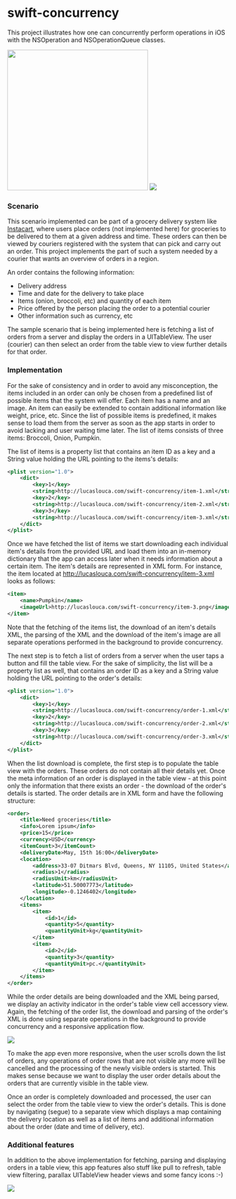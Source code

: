 # swift-concurrency
This project illustrates how one can concurrently perform operations in iOS with the NSOperation and NSOperationQueue classes.

<img src="https://cloud.githubusercontent.com/assets/10542894/8564351/4d3ccb62-254b-11e5-8e24-c337be3968e5.png" width=320>

<img src="https://cloud.githubusercontent.com/assets/10542894/8528424/3f967654-2413-11e5-9af0-ac9617434c43.gif">

### Scenario
This scenario implemented can be part of a grocery delivery system like <a href="https://www.instacart.com">Instacart</a>, where users place orders (not implemented here) for groceries to be delivered to them at a given address and time. These orders can then be viewed by couriers registered with the system that can pick and carry out an order. This project implements the part of such a system needed by a courier that wants an overview of orders in a region.

An order contains the following information:
 - Delivery address
 - Time and date for the delivery to take place
 - Items (onion, broccoli, etc) and quantity of each item
 - Price offered by the person placing the order to a potential courier
 - Other information such as currency, etc

The sample scenario that is being implemented here is fetching a list of orders from a server and display the orders in a UITableView. The user (courier) can then select an order from the table view to view further details for that order.

### Implementation
For the sake of consistency and in order to avoid any misconception, the items included in an order can only be chosen from a predefined list of possible items that the system will offer. Each item has a name and an image. An item can easily be extended to contain additional information like weight, price, etc. Since the list of possible items is predefined, it makes sense to load them from the server as soon as the app starts in order to avoid lacking and user waiting time later. The list of items consists of three items: Broccoli, Onion, Pumpkin.

The list of items is a property list that contains an item ID as a key and a String value holding the URL pointing to the items's details:
```xml
<plist version="1.0">
	<dict>
		<key>1</key>
		<string>http://lucaslouca.com/swift-concurrency/item-1.xml</string>
		<key>2</key>
		<string>http://lucaslouca.com/swift-concurrency/item-2.xml</string>
		<key>3</key>
		<string>http://lucaslouca.com/swift-concurrency/item-3.xml</string>
	</dict>
</plist>
```
Once we have fetched the list of items we start downloading each individual item's details from the provided  URL
and load them into an in-memory dictionary that the app can access later when it needs information 
about a certain item. The item's details are represented in XML form. For instance, the item located at
http://lucaslouca.com/swift-concurrency/item-3.xml looks as follows:
```xml
<item>
	<name>Pumpkin</name>
	<imageUrl>http://lucaslouca.com/swift-concurrency/item-3.png</imageUrl>
</item>
```
Note that the fetching of the items list, the download of an item's details XML, the parsing of the XML and the download of the item's image are all separate operations performed in the background to provide concurrency.

The next step is to fetch a list of orders from a server when the user taps a button and fill the table view. For the sake of simplicity, the list will be a property list as well, that contains an order ID as a key and a String value holding the URL pointing to the order's details:
```xml
<plist version="1.0">
	<dict>
		<key>1</key>
		<string>http://lucaslouca.com/swift-concurrency/order-1.xml</string>
		<key>2</key>
		<string>http://lucaslouca.com/swift-concurrency/order-2.xml</string>
		<key>3</key>
		<string>http://lucaslouca.com/swift-concurrency/order-3.xml</string>
	</dict>
</plist>
```
When the list download is complete, the first step is to populate the table view with the orders. These orders do not contain all their details yet. Once the meta information of an order is displayed in the table view  - at this point only the information that there exists an order - the download of the order's details is started. The order details are in XML form and have the following structure:
```xml
<order>
	<title>Need groceries</title>
	<info>Lorem ipsum</info>
	<price>15</price>
	<currency>USD</currency>
	<itemCount>3</itemCount>
	<deliveryDate>May, 15th 16:00</deliveryDate>
	<location>
		<address>33-07 Ditmars Blvd, Queens, NY 11105, United States</address>
		<radius>1</radius>
		<radiusUnit>km</radiusUnit>
		<latitude>51.50007773</latitude>
		<longitude>-0.1246402</longitude>
	</location>
	<items>
		<item>
			<id>1</id>
			<quantity>5</quantity>
			<quantityUnit>kg</quantityUnit>
		</item>
		<item>
			<id>2</id>
			<quantity>3</quantity>
			<quantityUnit>pc.</quantityUnit>
		</item>
	</items>
</order>
```
While the order details are being downloaded and the XML being parsed, we display an activity indicator in the order's table view cell accessory view. Again, the fetching of the order list, the download and parsing of the order's XML is done using separate operations in the background to provide concurrency and a responsive application flow. 

<img src="https://cloud.githubusercontent.com/assets/10542894/8528424/3f967654-2413-11e5-9af0-ac9617434c43.gif">

To make the app even more responsive, when the user scrolls down the list of orders, any operations of order rows that are not visible any more will be cancelled and the processing of the newly visible orders is started. This makes sense because we want to display the user order details about the orders that are currently visible in the table view.


Once an order is completely downloaded and processed, the user can select the order from the table view to view the order's details. This is done by navigating (segue) to a separate view which displays a map containing the delivery location as well as a list of items and additional information about the order (date and time of delivery, etc).


### Additional features
In addition to the above implementation for fetching, parsing and displaying orders in a table view, this app features also stuff like pull to refresh, table view filtering, parallax UITableView header views and some fancy icons :-)

<img src="https://cloud.githubusercontent.com/assets/10542894/8528487/88fe5d66-2413-11e5-94a2-71b2cded28ad.gif">
